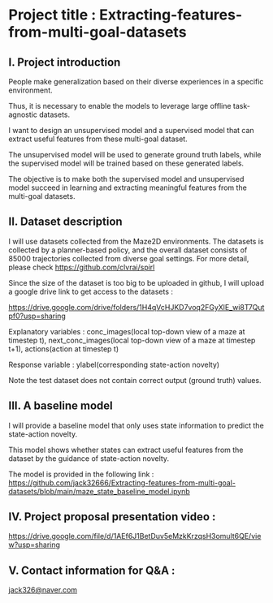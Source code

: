 # Project title : Extracting-features-from-multi-goal-datasets

## I. Project introduction

People make generalization based on their diverse experiences in a specific environment. 

Thus, it is necessary to enable the models to leverage large offline task-agnostic datasets.

I want to design an unsupervised model and a supervised model that can extract useful features from these multi-goal dataset.

The unsupervised model will be used to generate ground truth labels, while the supervised model will be trained based on these generated labels. 

The objective is to make both the supervised model and unsupervised model succeed in learning and extracting meaningful features from the multi-goal datasets.


## II. Dataset description

I will use datasets collected from the Maze2D environments. The datasets is collected by a planner-based policy, and the overall dataset consists of 85000 trajectories collected from diverse goal settings.
For more detail, please check https://github.com/clvrai/spirl


Since the size of the dataset is too big to be uploaded in github, I will upload a google drive link to get access to the datasets :

https://drive.google.com/drive/folders/1H4qVcHJKD7voq2FGyXlE_wi8T7Qutpf0?usp=sharing


Explanatory variables : conc_images(local top-down view of a maze at timestep t), next_conc_images(local top-down view of a maze at timestep t+1), actions(action at timestep t)

Response variable : ylabel(corresponding state-action novelty)


Note the test dataset does not contain correct output (ground truth) values. 


## III. A baseline model

I will provide a baseline model that only uses state information to predict the state-action novelty.

This model shows whether states can extract useful features from the dataset by the guidance of state-action novelty.

The model is provided in the following link :
https://github.com/jack32666/Extracting-features-from-multi-goal-datasets/blob/main/maze_state_baseline_model.ipynb



## IV. Project proposal presentation video : 

https://drive.google.com/file/d/1AEf6J1BetDuv5eMzkKrzqsH3omult6QE/view?usp=sharing

## V. Contact information for Q&A : 

jack326@naver.com
